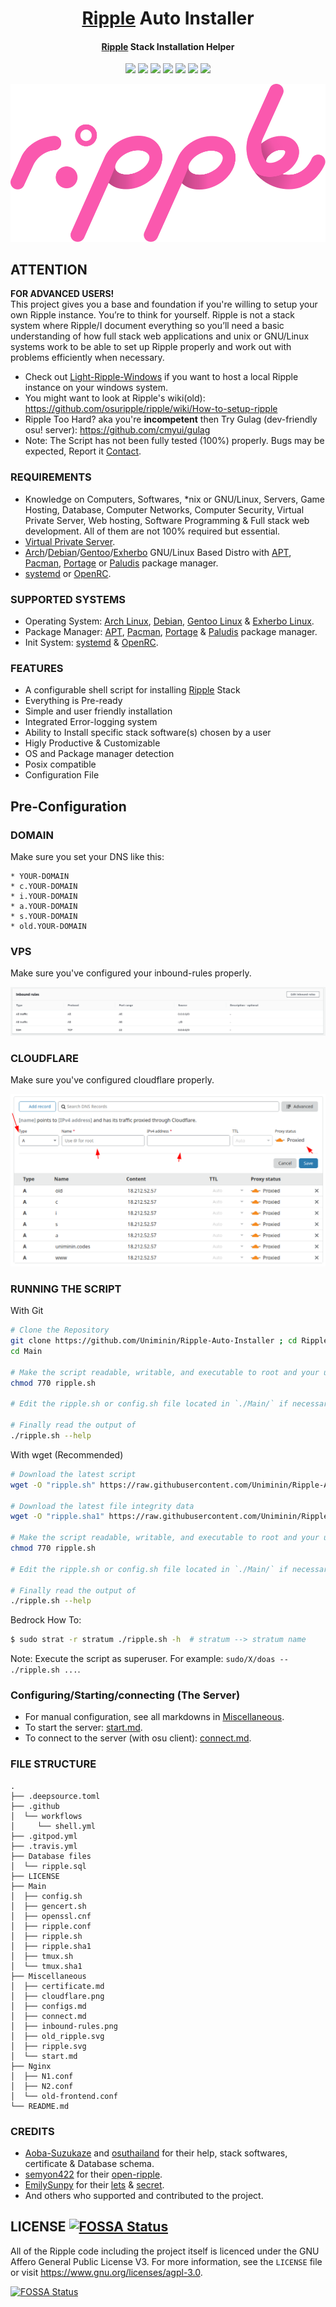 <h1 align="center">
  <a href=https://ripple.moe>Ripple</a> Auto Installer
</h1>
<h4 align="center"><a href=https://ripple.moe>Ripple</a> Stack Installation Helper</h4>

<p align="center">
  <img src="https://img.shields.io/badge/Maintained%3F-Yes-green?style=for-the-badge">
  <img src="https://img.shields.io/travis/com/Uniminin/Ripple-Auto-Installer?style=for-the-badge">
  <img src="https://img.shields.io/github/license/Uniminin/Ripple-Auto-Installer?style=for-the-badge">
  <img src="https://img.shields.io/github/issues/Uniminin/Ripple-Auto-Installer?color=violet&style=for-the-badge">
  <img src="https://img.shields.io/github/stars/Uniminin/Ripple-Auto-Installer?style=for-the-badge">
  <img src="https://img.shields.io/github/forks/Uniminin/Ripple-Auto-Installer?color=teal&style=for-the-badge">
  <img src="https://img.shields.io/codefactor/grade/github/Uniminin/Ripple-Auto-Installer?style=for-the-badge">
</p>

<p align="center">
  <img src="https://github.com/Uniminin/Ripple-Auto-Installer/blob/master/Miscellaneous/ripple.svg">
</p>

## ATTENTION
<b>**FOR ADVANCED USERS!**</b><br>
This project gives you a base and foundation if you're willing to setup your own Ripple instance. You’re to think for yourself. Ripple is not a stack system where Ripple/I document everything so you’ll need a basic understanding of how full stack web applications and unix or GNU/Linux systems work to be able to set up Ripple properly and work out with problems efficiently when necessary.<br>
* Check out <a href="https://github.com/Uniminin/Light-Ripple-Windows/">Light-Ripple-Windows</a> if you want to host a local Ripple instance on your windows system.</a>
* You might want to look at Ripple's wiki(old): https://github.com/osuripple/ripple/wiki/How-to-setup-ripple
* Ripple Too Hard? aka you're **incompetent** then Try Gulag (dev-friendly osu! server): https://github.com/cmyui/gulag
* Note: The Script has not been fully tested (100%) properly. Bugs may be expected, Report it <a href="https://github.com/Uniminin/Ripple-Auto-Installer#contact">Contact</a>.


### REQUIREMENTS
* Knowledge on Computers, Softwares, *nix or GNU/Linux, Servers, Game Hosting, Database, Computer Networks, Computer Security, Virtual Private Server, Web hosting, Software Programming & Full stack web development. All of them are not 100% required but essential.
* <a href=https://en.wikipedia.org/wiki/Virtual_private_server>Virtual Private Server</a>.
* <a href=https://archlinux.org>Arch</a>/<a href=https://debian.org>Debian</a>/<a href=https://gentoo.org>Gentoo</a>/<a href=https://exherbo.org>Exherbo</a> GNU/Linux Based Distro with <a href=https://wiki.debian.org/Apt>APT</a>, <a href=https://wiki.archlinux.org/index.php/pacman>Pacman</a>, <a href=https://wiki.gentoo.org/wiki/Portage>Portage</a> or <a href=https://paludis.exherbo.org>Paludis</a> package manager.
* <a href=https://www.freedesktop.org/wiki/Software/systemd>systemd</a> or <a href=https://wiki.gentoo.org/wiki/OpenRC>OpenRC</a>.


### SUPPORTED SYSTEMS
* Operating System: <a href=https://archlinux.org>Arch Linux</a>, <a href=https://debian.org>Debian</a>, <a href=https://gentoo.org>Gentoo Linux</a> & <a href=https://exherbo.org>Exherbo Linux</a>.
* Package Manager: <a href=https://wiki.debian.org/Apt>APT</a>, <a href=https://wiki.archlinux.org/index.php/pacman>Pacman</a>, <a href=https://wiki.gentoo.org/wiki/Portage>Portage</a> & <a href=https://paludis.exherbo.org>Paludis</a> package manager.
* Init System: <a href=https://www.freedesktop.org/wiki/Software/systemd>systemd</a> & <a href=https://wiki.gentoo.org/wiki/OpenRC>OpenRC</a>.


### FEATURES
* A configurable shell script for installing <a href=https://ripple.moe>Ripple</a> Stack
* Everything is Pre-ready
* Simple and user friendly installation
* Integrated Error-logging system
* Ability to Install specific stack software(s) chosen by a user
* Higly Productive & Customizable
* OS and Package manager detection
* Posix compatible
* Configuration File


## Pre-Configuration
### DOMAIN
Make sure you set your DNS like this:
```
* YOUR-DOMAIN
* c.YOUR-DOMAIN
* i.YOUR-DOMAIN
* a.YOUR-DOMAIN
* s.YOUR-DOMAIN
* old.YOUR-DOMAIN
```


### VPS
Make sure you've configured your inbound-rules properly.
<p align="center">
  <img src="https://github.com/Uniminin/Ripple-Auto-Installer/blob/master/Miscellaneous/inbound-rules.png"/>
</p>


### CLOUDFLARE
Make sure you've configured cloudflare properly.
<p align="center">
  <img src="https://github.com/Uniminin/Ripple-Auto-Installer/blob/master/Miscellaneous/cloudflare.png"/>
</p>


### RUNNING THE SCRIPT
With Git
```bash
# Clone the Repository
git clone https://github.com/Uniminin/Ripple-Auto-Installer ; cd Ripple-Auto-Installer
cd Main

# Make the script readable, writable, and executable to root and your user:
chmod 770 ripple.sh

# Edit the ripple.sh or config.sh file located in `./Main/` if necessary (optional)

# Finally read the output of
./ripple.sh --help
```
With wget (Recommended)
```bash
# Download the latest script
wget -O "ripple.sh" https://raw.githubusercontent.com/Uniminin/Ripple-Auto-Installer/master/Main/ripple.sh

# Download the latest file integrity data
wget -O "ripple.sha1" https://raw.githubusercontent.com/Uniminin/Ripple-Auto-Installer/master/Main/ripple.sha1

# Make the script readable, writable, and executable to root and your user:
chmod 770 ripple.sh

# Edit the ripple.sh or config.sh file located in `./Main/` if necessary (optional)

# Finally read the output of
./ripple.sh --help
```
Bedrock How To:
```bash
$ sudo strat -r stratum ./ripple.sh -h  # stratum --> stratum name
```
Note: Execute the script as superuser. For example: `sudo/X/doas -- ./ripple.sh ...`.


### Configuring/Starting/connecting (The Server)
* For manual configuration, see all markdowns in <a href=https://github.com/Uniminin/Ripple-Auto-Installer/tree/master/Miscellaneous>Miscellaneous</a>.
* To start the server: <a href=https://github.com/Uniminin/Ripple-Auto-Installer/blob/master/Miscellaneous/start.md>start.md</a>.
* To connect to the server (with osu client): <a href=https://github.com/Uniminin/Ripple-Auto-Installer/blob/master/Miscellaneous/connect.md>connect.md</a>.


### FILE STRUCTURE
```
.
├── .deepsource.toml
├── .github
│  └── workflows
│     └── shell.yml
├── .gitpod.yml
├── .travis.yml
├── Database files
│  └── ripple.sql
├── LICENSE
├── Main
│  ├── config.sh
│  ├── gencert.sh
│  ├── openssl.cnf
│  ├── ripple.conf
│  ├── ripple.sh
│  ├── ripple.sha1
│  ├── tmux.sh
│  └── tmux.sha1
├── Miscellaneous
│  ├── certificate.md
│  ├── cloudflare.png
│  ├── configs.md
│  ├── connect.md
│  ├── inbound-rules.png
│  ├── old_ripple.svg
│  ├── ripple.svg
│  └── start.md
├── Nginx
│  ├── N1.conf
│  ├── N2.conf
│  └── old-frontend.conf
└── README.md
```


### CREDITS
* <a href=https://github.com/Hazuki-san>Aoba-Suzukaze</a> and <a href=https://github.com/osuthailand>osuthailand</a> for their help, stack softwares, certificate & Database schema.
* <a href=https://github.com/semyon422>semyon422</a> for their <a href=https://github.com/semyon422/open-ripple>open-ripple</a>.
* <a href=https://github.com/EmilySunpy>EmilySunpy</a> for their <a href=https://github.com/osufx/lets>lets</a> & <a href=https://github.com/osufx/secret>secret</a>.
* And others who supported and contributed to the project.


## LICENSE [![FOSSA Status](https://app.fossa.com/api/projects/git%2Bgithub.com%2FUniminin%2FRipple-Auto-Installer.svg?type=small)](https://app.fossa.com/projects/git%2Bgithub.com%2FUniminin%2FRipple-Auto-Installer?ref=badge_small)
All of the Ripple code including the project itself is licenced under the GNU Affero General Public License V3. For more information, see the `LICENSE` file or visit https://www.gnu.org/licenses/agpl-3.0.

[![FOSSA Status](https://app.fossa.com/api/projects/git%2Bgithub.com%2FUniminin%2FRipple-Auto-Installer.svg?type=large)](https://app.fossa.com/projects/git%2Bgithub.com%2FUniminin%2FRipple-Auto-Installer?ref=badge_large)
